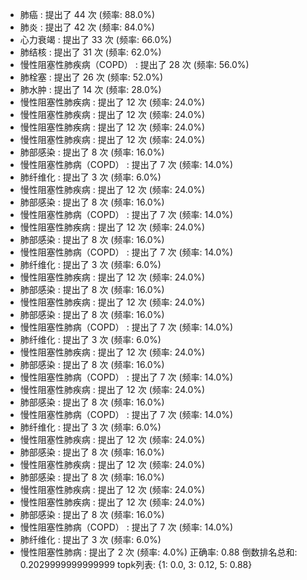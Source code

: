 - 肺癌                       : 提出了 44 次 (频率: 88.0%)
- 肺炎                       : 提出了 42 次 (频率: 84.0%)
- 心力衰竭                     : 提出了 33 次 (频率: 66.0%)
- 肺结核                      : 提出了 31 次 (频率: 62.0%)
- 慢性阻塞性肺疾病（COPD）           : 提出了 28 次 (频率: 56.0%)
- 肺栓塞                      : 提出了 26 次 (频率: 52.0%)
- 肺水肿                      : 提出了 14 次 (频率: 28.0%)
- 慢性阻塞性肺疾病                 : 提出了 12 次 (频率: 24.0%)
- 慢性阻塞性肺疾病                 : 提出了 12 次 (频率: 24.0%)
- 慢性阻塞性肺疾病                 : 提出了 12 次 (频率: 24.0%)
- 慢性阻塞性肺疾病                 : 提出了 12 次 (频率: 24.0%)
- 肺部感染                     : 提出了  8 次 (频率: 16.0%)
- 慢性阻塞性肺病（COPD）            : 提出了  7 次 (频率: 14.0%)
- 肺纤维化                     : 提出了  3 次 (频率: 6.0%)
- 慢性阻塞性肺疾病                 : 提出了 12 次 (频率: 24.0%)
- 肺部感染                     : 提出了  8 次 (频率: 16.0%)
- 慢性阻塞性肺病（COPD）            : 提出了  7 次 (频率: 14.0%)
- 慢性阻塞性肺疾病                 : 提出了 12 次 (频率: 24.0%)
- 肺部感染                     : 提出了  8 次 (频率: 16.0%)
- 慢性阻塞性肺病（COPD）            : 提出了  7 次 (频率: 14.0%)
- 肺纤维化                     : 提出了  3 次 (频率: 6.0%)
- 慢性阻塞性肺疾病                 : 提出了 12 次 (频率: 24.0%)
- 肺部感染                     : 提出了  8 次 (频率: 16.0%)
- 慢性阻塞性肺疾病                 : 提出了 12 次 (频率: 24.0%)
- 肺部感染                     : 提出了  8 次 (频率: 16.0%)
- 慢性阻塞性肺病（COPD）            : 提出了  7 次 (频率: 14.0%)
- 肺纤维化                     : 提出了  3 次 (频率: 6.0%)
- 慢性阻塞性肺疾病                 : 提出了 12 次 (频率: 24.0%)
- 肺部感染                     : 提出了  8 次 (频率: 16.0%)
- 慢性阻塞性肺病（COPD）            : 提出了  7 次 (频率: 14.0%)
- 慢性阻塞性肺疾病                 : 提出了 12 次 (频率: 24.0%)
- 肺部感染                     : 提出了  8 次 (频率: 16.0%)
- 慢性阻塞性肺病（COPD）            : 提出了  7 次 (频率: 14.0%)
- 肺纤维化                     : 提出了  3 次 (频率: 6.0%)
- 慢性阻塞性肺疾病                 : 提出了 12 次 (频率: 24.0%)
- 肺部感染                     : 提出了  8 次 (频率: 16.0%)
- 慢性阻塞性肺疾病                 : 提出了 12 次 (频率: 24.0%)
- 肺部感染                     : 提出了  8 次 (频率: 16.0%)
- 慢性阻塞性肺疾病                 : 提出了 12 次 (频率: 24.0%)
- 慢性阻塞性肺疾病                 : 提出了 12 次 (频率: 24.0%)
- 肺部感染                     : 提出了  8 次 (频率: 16.0%)
- 慢性阻塞性肺病（COPD）            : 提出了  7 次 (频率: 14.0%)
- 肺纤维化                     : 提出了  3 次 (频率: 6.0%)
- 慢性阻塞性肺病                  : 提出了  2 次 (频率: 4.0%)
正确率: 0.88
倒数排名总和: 0.2029999999999999
topk列表: {1: 0.0, 3: 0.12, 5: 0.88}